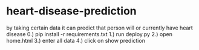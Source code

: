 # heart-disease-prediction
by taking certain data it can predict that person will or currently have heart disease
0.) pip install -r requirements.txt
1.) run deploy.py 
2.) open home.html
3.) enter all data
4.) click on show prediction

